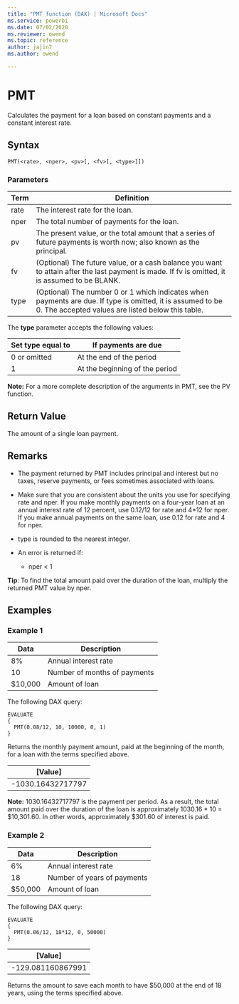 ```yaml
---
title: "PMT function (DAX) | Microsoft Docs"
ms.service: powerbi
ms.date: 07/02/2020
ms.reviewer: owend
ms.topic: reference
author: jajin7
ms.author: owend

---
```


# PMT

Calculates the payment for a loan based on constant payments and a constant interest rate.

## Syntax

```dax
PMT(<rate>, <nper>, <pv>[, <fv>[, <type>]])
```

### Parameters

|Term|Definition|  
|--------|--------------|  
|rate|The interest rate for the loan.|
|nper|The total number of payments for the loan.|
|pv|The present value, or the total amount that a series of future payments is worth now; also known as the principal.|
|fv|(Optional) The future value, or a cash balance you want to attain after the last payment is made. If fv is omitted, it is assumed to be BLANK.|
|type|(Optional) The number 0 or 1 which indicates when payments are due. If type is omitted, it is assumed to be 0. The accepted values are listed below this table.|

The **type** parameter accepts the following values:

| **Set type equal to** | **If payments are due**        |
| --------------------- | ------------------------------ |
| 0 or omitted          | At the end of the period       |
| 1                     | At the beginning of the period |

**Note:** For a more complete description of the arguments in PMT, see the PV function.

## Return Value

The amount of a single loan payment.

## Remarks

- The payment returned by PMT includes principal and interest but no taxes, reserve payments, or fees sometimes associated with loans.

- Make sure that you are consistent about the units you use for specifying rate and nper. If you make monthly payments on a four-year loan at an annual interest rate of 12 percent, use 0.12/12 for rate and 4*12 for nper. If you make annual payments on the same loan, use 0.12 for rate and 4 for nper.

- type is rounded to the nearest integer.

- An error is returned if:
  - nper < 1

**Tip**: To find the total amount paid over the duration of the loan, multiply the returned PMT value by nper.

## Examples

### Example 1

| **Data** | **Description**              |
| -------- | ---------------------------- |
| 8%       | Annual interest rate         |
| 10       | Number of months of payments |
| \$10,000  | Amount of loan               |

The following DAX query:

```dax
EVALUATE
{
  PMT(0.08/12, 10, 10000, 0, 1)
}
```

Returns the monthly payment amount, paid at the beginning of the month, for a loan with the terms specified above.

| **[Value]**      |
| ------------------ |
| -1030.16432717797 |

**Note:** 1030.16432717797 is the payment per period. As a result, the total amount paid over the duration of the loan is approximately 1030.16 * 10 = \$10,301.60. In other words, approximately \$301.60 of interest is paid.

### Example 2

| **Data** | **Description**             |
| -------- | --------------------------- |
| 6%       | Annual interest rate        |
| 18       | Number of years of payments |
| \$50,000  | Amount of loan              |

The following DAX query:

```dax
EVALUATE
{
  PMT(0.06/12, 18*12, 0, 50000)
}
```

| **[Value]**      |
| ------------------ |
| -129.081160867991 |

Returns the amount to save each month to have \$50,000 at the end of 18 years, using the terms specified above.
